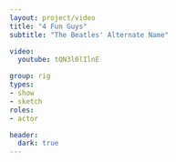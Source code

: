```yaml
---
layout: project/video
title: "4 Fun Guys"
subtitle: "The Beatles' Alternate Name"

video:
  youtube: tQN3l0lIlnE

group: rig
types:
- show
- sketch
roles:
- actor

header:
  dark: true
---
```


